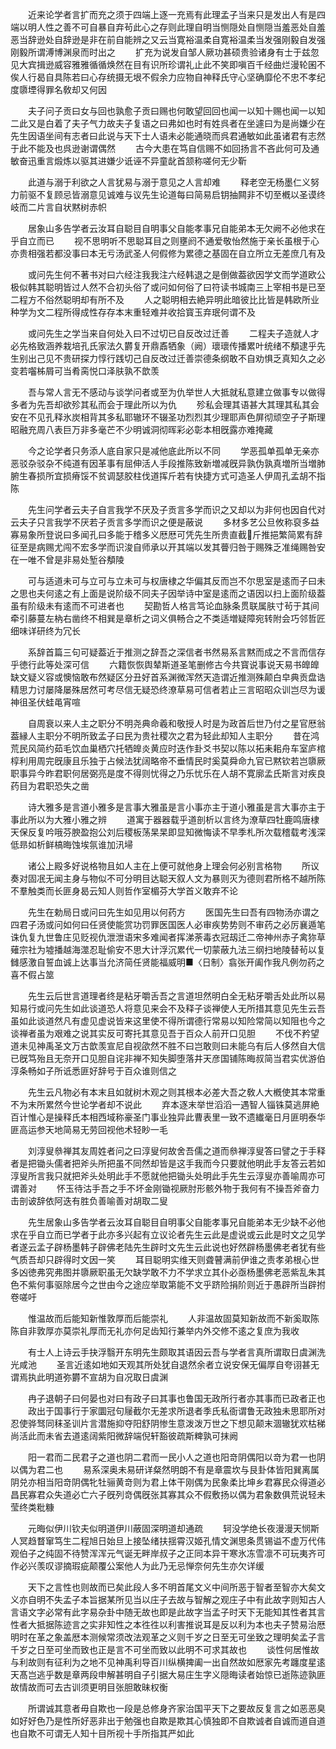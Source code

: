 <!-- { "loadSidebar": true } -->
　　近来论学者言扩而充之须于四端上逐一充焉有此理孟子当来只是发出人有是四端以明人性之善不可自暴自弃茍此心之存则此理自明当恻隠处自恻隠当羞恶处自羞恶当辞逊处自辞逊是非在前自能辨之又云当寛裕温柔自寛裕温柔当发强刚毅自发强刚毅所谓溥博渊泉而时出之 
　　扩充为说发自邹人厥功甚硕贵验诸身有士于兹忽见大宾揖逊威容雅雅循循焕然在目有识所珍谓礼止此不笑即嗔百千经曲烂漫轮囷不俟人行曷自具陈若曰心存统摄无垠不假余力应物自神释氏守心坚确靡伦不忠不孝纪度隳堙得罪名敎却又何因 

　　夫子问子贡曰女与回也孰愈子贡曰赐也何敢望回回也闻一以知十赐也闻一以知二此又是白着了夫子气力故夫子复语之曰弗如也时有姓呉者在坐遽曰为是尚嫌少在先生因语坐间有志者曰此说与天下士人语未必能通晓而呉君通敏如此虽诸君有志然于此不能及也呉逊谢谓偶然 
　　古今大患在笃自信赐不如回扬言不吝此何可及通敏奋迅重言煅炼以驱其进嫌少诋诬不异童龀首颔称嗟何无少靳 

　　此道与溺于利欲之人言犹易与溺于意见之人言却难 
　　释老空无杨墨仁义努力前驱不复顾忌皆溺意见诚难与议先生论道每曰简易启钥抽闗非不切至槪以圣谟终岐而二片言自状黙树赤帜 

　　居象山多告学者云汝耳自聪目自明事父自能孝事兄自能弟本无欠阙不必他求在乎自立而已 
　　视不思明听不思聪耳目之则壅阏不通爱敬怡然施于亲长虽根于心亦贵相强若都没事曰本无亏汤武圣人何假修为累德之基固在自立所立无差庶几有及 

　　或问先生何不著书对曰六经注我我注六经韩退之是倒做葢欲因学文而学道欧公极似韩其聪明皆过人然不合初头俗了或问如何俗了曰符读书城南三上宰相书是已至二程方不俗然聪明却有所不及 
　　人之聪明相去絶异明此暗彼比比皆是韩欧所业种学为文二程所得成性存存本末重轻难并收拾寳玉弃珉何谓不及 

　　或问先生之学当来自何处入曰不过切已自反改过迁善 
　　二程夫子造就人才必先格致涵养栽培孔氏家法久欝复开鼎鼒牺象（阙）瓌瓌传播累叶统绪不頺逮乎先生别出己见不贵研探力惇行践切己自反改过迁善崇德条纲敢不自劝惧乏真知久之必变若囓柹屑可当肴脔悦口泽肤孰不歆羡 

　　吾与常人言无不感动与谈学问者或至为仇举世人大抵就私意建立做事专以做得多者为先吾却欲殄其私而会于理此所以为仇 
　　殄私会理其语甚大其理其私其会安在不见孔释氷炭相背其多私耶辙环不辍圣功烈烈其少理耶声色屏彻顽空孑孑斯理昭融充周八表巨万非多毫芒不少明诚洞彻晖彩必彰本相旣露亦难掩藏 

　　今之论学者只务添人底自家只是减他底此所以不同 
　　学恶孤单孤单无亲亦恶驳杂驳杂不纯道有因革事有屈伸活人手段推陈致新増减旣异孰伪孰真増所当増肺腑生春损所宜损瘠馁不贫调瑟胶柱伐道挥斤若有快捷方式可造圣人伊周孔孟胡不指陈 

　　先生问学者云夫子自言我学不厌及子贡言多学而识之又却以为非何也因自代对云夫子只言我学不厌若子贡言多学而识之便是蔽说 
　　多材多艺公旦攸称裒多益寡易象所登说曰多闻孔曰多能于稽多义厯厯可凭先生所贵直截斤推挹繁简累有辞征至是病赐尤闯不宏多学而识浚自师承以开其端以发其瞢归咎于赐殊乏准绳赐咎安在一唯不曾是非易处堑谷頺陵 

　　可与适道未可与立可与立未可与权唐棣之华偏其反而岂不尔思室是逺而子曰未之思也夫何逺之有上面是说阶级不同夫子因举诗中室是逺而之语因以扫上面阶级葢虽有阶级未有逺而不可进者也 
　　契勘哲人格言笃论血脉条贯联属肤寸茍于其间牵引藤蔓左枘右凿终不相巽是章析之词义俱畅合之不类适増疑障宛转附会巧邻哲匠细味详研终为冗长 

　　系辞首篇三句可疑葢近于推测之辞吾之深信者书然易系言黙而成之不言而信存乎徳行此等处深可信 
　　六籍恢恢舆辇斯道圣笔删修古今共寳说事说天易书皥皥缺文疑义容或懊恼敢布然疑区分丑好首系渊微浑然天造谓近推测殊颠白皁典贡盘诰精思力讨屡降屡殊居然可考尽信无疑恐终潦草易可信者若止三言昭昭众训岂尽为谖神徂圣伏蛙黾宵喧 

　　自周衰以来人主之职分不明尧典命羲和敬授人时是为政首后世乃付之星官厯翁葢縁人主职分不明所致孟子曰民为贵社稷次之君为轻此却知人主职分 
　　昔在鸿荒民风简约茹毛饮血巢栖穴托牺皥炎黄应时迭作卦爻书契以陈以拓耒耜舟车室庐棺椁利用周完旣康且乐独于占候法犹阔略帝不垂情民时奚莫舜命九官已黙钦若岂隳厥职事异今昨君职何居弼亮是度不得则忧得之乃乐忧乐在人胡不寛廓孟氏斯言对疾良药目为君职恐失之凿 

　　诗大雅多是言道小雅多是言事大雅虽是言小事亦主于道小雅虽是言大事亦主于事此所以为大雅小雅之辨 
　　道寓于器器载乎道剖析以言终为潦草四牡鹿鸣唐棣天保反复吟哦芬腴盈抱公刘后稷板荡杲杲即显知微悔读不早季札所次载稽载考浅深低昻如析鲜槁晦蚀埃氛谁加汛埽 

　　诸公上殿多好说格物且如人主在上便可就他身上理会何必别言格物 
　　所议奏对固冺无闻主身与物似不可分明目达聪天叙人文为暴则灭为德则君所格不越所陈不羣触类而长匪身曷云知人则哲作室楣芬大学首义敢弃不论 

　　先生在勅局日或问曰先生如见用以何药方 
　　医国先生曰吾有四物汤亦谓之四君子汤或问如何曰任贤使能赏功罚罪医国医人必审疾势势则不审药之必厉襄遁笔诛仇复九世鲁庄见贬视仇泄泄语宋多难闻者挥涕荼毒衣冠刼迁二帝神州赤子禽狝草薙宗社为墟播越海澨忍耻偷安不思大计浮沉累代一切蒙蔽九法三纲扫地陵替茍以复雠感激自誓血诚上达事当允济简任贤能福威明■〈日制〉翕张开阖作我凡例勿药之喜不假占筮 

　　先生云后世言道理者终是粘牙嚼舌吾之言道坦然明白全无粘牙嚼舌处此所以易知易行或问先生如此谈道恐人将意见来会不及释子谈禅使人无所措其意见先生云吾虽如此谈道然凡有虚见虚说皆来这里使不得所谓德行常易以知险常简以知阻也今之谈禅者虽为艰难之说其实反可寄托其意见吾于百众人前开口见胆 
　　不伐不矜望道未见神禹圣文万古歆羡宣尼自视欿然不胜不曰岂敢则曰未能乌有后人侈然自大信已旣笃殆且无奈开口见胆自诧非禅不知失脚堕落井天彦国铺陈晦叔简当君实优游伯淳条畅如子所诋悉匪好辞号于百众谁则信之 

　　先生云凡物必有本末且如就树木观之则其根本必差大吾之敎人大槪使其本常重不为末所累然今世论学者却不说此 
　　弃本逐末举世滔滔一遇智人锱铢莫逃屏絶百计惟心是操释氏本相西域称豪圣门事业独异此曹表里一致不遗纎毫日月匪明泰华匪高运参天地简易无劳回视他术轻眇一毛 

　　刘淳叟叅禅其友周姓者问之曰淳叟何故舍吾儒之道而叅禅淳叟答曰譬之于手释者是把锄头儒者把斧头所把虽不同然却皆是这手我而今只要就他明此手友答云若如淳叟所言我只就把斧头处明此手不愿就他把锄头处明此手先生云淳叟亦善喻周亦可谓善对 
　　怀玉待沽手吾之手不坏金刚锄视厥肘形骸外物于我何有不操吾斧奋力击剖诐辞依阿迭有胜负善喻善对胡取二叟 

　　先生居象山多告学者云汝耳自聪目自明事父自能孝事兄自能弟本无少缺不必他求在乎自立而已学者于此亦多兴起有立议论者先生云此是虚说或云此是时文之见学者遂云孟子辟杨墨韩子辟佛老陆先生辟时文先生云此说也好然辟杨墨佛老者犹有些气质吾却只辟得时文因一笑 
　　耳目聪明实维天则聋瞽满前伊谁之责孝弟根心世多凶徳弗究弗图并隳厥职虽无欠缺学敢不力不学求立其仆必亟杨墨佛老恶紫乱朱其色不紫何事驱除居今之世由今之途应举取第能不文乎跻险捐阶则近于愚辟所当辟拊卷嗟吁 

　　惟温故而后能知新惟敦厚而后能崇礼 
　　人非温故固莫知新故而不新奚取陈陈自非敦厚亦莫崇礼厚而无礼亦何足齿知行兼举内外交修不逺之复庶为我收 

　　有士人上诗云手抉浮翳开东明先生颇取其语因云吾与学者言真所谓取日虞渊洗光咸池 
　　圣言近逺如地如天观其所处犹自退然余者立说安保无偏厚自夸诩甚无谓焉执此明道弥欝不宣胡为自况取日虞渊 

　　冉子退朝子曰何晏也对曰有政子曰其事也鲁国无政所行者亦其事而已政者正也 
　　政出于国事行于家圜冠句屦截尔无差求所退者季氏私衙谓鲁无政独未思耶所对忍使骅驽同秣圣训片言潜施抑夺阳舒阴惨生意泼泼万世之下想见颠末涸辙犹欢枯稊尚活此而未省去道逺阔紫阳微辞端倪轩豁彼疏斯粺孰可抹阙 

　　阳一君而二民君子之道也阴二君而一民小人之道也阳竒阴偶阳以竒为君一也阴以偶为君二也 
　　易系深奥未易研详粲然明朗不有是章震坎与艮卦体皆阳巽离属阴兑亦相当阳竒阴偶牝牡骊黄竒则为君上体干刚偶为民象柔比坤乡君寡民众得道必昌民寡君众失道必亡六子旣列竒偶旣张其寡其众不假敷扬以偶为君象数俱荒说轻未莹终类粃糠 

　　元晦似伊川钦夫似明道伊川蔽固深明道却通疏 
　　轲没学绝长夜漫漫天悯斯人冥趋瞀窜笃生二程旭日始旦上接坠绪扶揺霄汉姬孔情文渊思条贯锡谥不虚万代伟观伯子之纯固不待赞浑浑元气诞无畔岸叔子之正同本异干寒氷冻雪凛不可玩夷齐可作必兴羡叹谬摘瑕疵颠覆公案他人为此乃无忌惮奈何先生亦欠详缓 

　　天下之言性也则故而已矣此段人多不明首尾文义中间所恶于智者至智亦大矣文义亦自明不失孟子本旨据某所见当以庄子去故与智解之观庄子中有此故字则知古人言语文字必常有此字易杂卦中随无故也即是此故字当孟子时天下无能知其性者其言性者大抵据陈迹言之实非知性之本徃徃以利害推说耳是反以利为本也夫子赞易治厯明时在革之象盖厯本测候常须改法观革之义则千岁之日至无可坐致之理明矣孟子言千岁之日至可坐而致也正是言不可坐而致以此明不可求其故也 
　　谈性何居惟故与利故则有征利为之地不见神禹利导百川纵横捭阖一出自然故如厯家先考躔度星逺天髙岂逃乎数是章两段申解甚明自子引据大易庄生字义隠晦读者始惊已逝陈迹孰匪故情故而可去古训须更明目张胆敢昧权衡 

　　所谓诚其意者毋自欺也一段是总修身齐家治国平天下之要故反复言之如恶恶臭如好好色乃是性所好恶非出于勉强也自欺是欺其心慎独即不自欺诚者自诚而道自道也自欺不可谓无人知十目所视十手所指其严如此 
